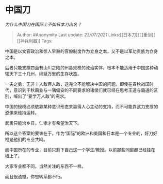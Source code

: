 # 中国刀
*为什么中国刀在国际上不如日本刀出名？*

> Author: #Anonymity
> Last update: *23/07/2021* 
> Links:[[日本刀]] [[重剑]] [[神兵利器]]
> Tags: 


中国是以文官政治和惊人早熟的官僚制度作为立身之本，又不是以军功贵族为立身之本。

后者只能支撑四面有山川之险的州县规模的政治实体，根本不能适用于中国这种动辄天下三十几州、绵延万里的生存状态。

一夫之勇，无非十人敌百人敌，这完全不能解决中国的问题。即使在春秋战国时代，意识到千秋霸业与一隅偏安的不同要求的诸侯们就已经在思考王道与霸道的区别，喊出了“要学万人敌”的需求。

中国的规模必须依靠某种意识形态来赢得人心主动的支持，而不可能靠武力支撑的恐惧来维持运转。

武勇只能治乡县，仁孝才有希望治天下。

所以这个答案的要害在于，作为“国际”的欧洲和美国和日本是一个专业的，好刀好枪是他们的专业共鸣。

而中国所在的专业，目前只剩下自己这一个学生/教授。以前那些同窗都已经挂在墙上了。

大家专业都不同，当然关注的东西不一样。

而且很遗憾，你想转系都不行。




